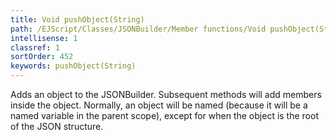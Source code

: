 ```yaml
---
title: Void pushObject(String)
path: /EJScript/Classes/JSONBuilder/Member functions/Void pushObject(String)
intellisense: 1
classref: 1
sortOrder: 452
keywords: pushObject(String)
---
```


Adds an object to the JSONBuilder. Subsequent methods will add members inside the object. Normally, an object will be named (because it will be a named variable in the parent scope), except for when the object is the root of the JSON structure.


